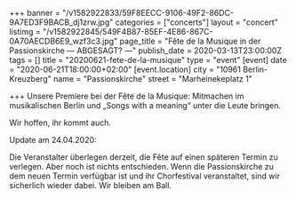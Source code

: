 +++
banner = "/v1582922833/59F8EECC-9106-49F2-86DC-9A7ED3F9BACB_dj1zrw.jpg"
categories = ["concerts"]
layout = "concert"
listimg = "/v1582922845/549F4B87-85EF-4E86-867C-0A70AECDB6E9_wzf3c3.jpg"
page_title = "Fête de la Musique in der Passionskirche — ABGESAGT? —"
publish_date = 2020-03-13T23:00:00Z
tags = []
title = "20200621-fete-de-la-musique"
type = "event"
[event]
date = "2020-06-21T18:00:00+02:00"
[event.location]
city = "10961 Berlin-Kreuzberg"
name = "Passionskirche"
street = "Marheinekeplatz 1"

+++
Unsere Premiere bei der Fête de la Musique: Mitmachen im musikalischen Berlin und „Songs with a meaning“ unter die Leute bringen.

Wir hoffen, ihr kommt auch.

Update am 24.04.2020:

Die Veranstalter überlegen derzeit, die Fête auf einen späteren Termin zu verlegen. Aber noch ist nichts entschieden. Wenn die Passionskirche zu dem neuen Termin verfügbar ist und ihr Chorfestival veranstaltet, sind wir sicherlich wieder dabei. Wir bleiben am Ball.